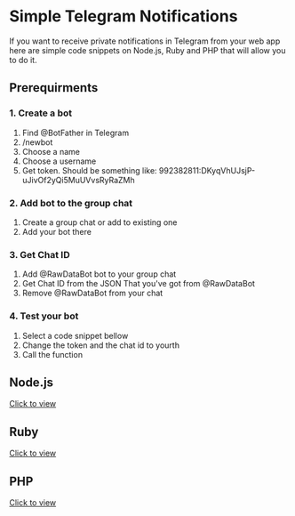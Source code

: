 # Simple Telegram Notifications

If you want to receive private notifications in Telegram from your web app here are simple code snippets on Node.js, Ruby and PHP that will allow you to do it.

## Prerequirments

### 1. Create a bot

1. Find @BotFather in Telegram
2. /newbot
3. Choose a name
4. Choose a username
5. Get token. Should be something like: 992382811:DKyqVhUJsjP-uJivOf2yQi5MuUVvsRyRaZMh

### 2. Add bot to the group chat
1. Create a group chat or add to existing one
2. Add your bot there

### 3. Get Chat ID
1. Add @RawDataBot bot to your group chat
2. Get Chat ID from the JSON That you've got from @RawDataBot
3. Remove @RawDataBot from your chat 

### 4. Test your bot
1. Select a code snippet bellow
2. Change the token and the chat id to yourth
3. Call the function


## Node.js

[Click to view](https://github.com/AndreyAzimov/simple-telegram-notifications/blob/master/sendTelegram.js)

## Ruby

[Click to view](https://github.com/AndreyAzimov/simple-telegram-notifications/blob/master/send_telegram.rb)

## PHP

[Click to view](https://github.com/AndreyAzimov/simple-telegram-notifications/blob/master/send_telegram.php)

